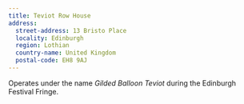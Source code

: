 ```yaml
---
title: Teviot Row House
address:
  street-address: 13 Bristo Place
  locality: Edinburgh
  region: Lothian
  country-name: United Kingdom
  postal-code: EH8 9AJ
---
```

Operates under the name _Gilded Balloon Teviot_ during the Edinburgh Festival Fringe.
